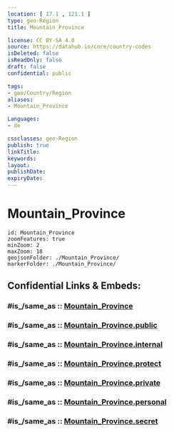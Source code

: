 ```yaml
---
location: [ 17.1 , 121.1 ] 
type: geo-Region
title: Mountain_Province

license: CC BY-SA 4.0
source: https://datahub.io/core/country-codes
isDeleted: false
isReadOnly: false
draft: false
confidential: public

tags:
- geo/Country/Region
aliases:
- Mountain_Province

Languages:
- de

cssclasses: geo-Region
publish: true
linkTitle: 
keywords: 
layout: 
publishDate: 
expiryDate: 
---
```


# Mountain_Province

```leaflet
id: Mountain_Province
zoomFeatures: true 
minZoom: 2 
maxZoom: 18
geojsonFolder: ./Mountain_Province/
markerFolder: ./Mountain_Province/
```


## Confidential Links & Embeds: 

### #is_/same_as :: [Mountain_Province](/_Standards/Earth/Continent/Asia/Asia~South~East/Malay_Archipelago/Philippines/Regions~Philippines/Mountain_Province.md) 

### #is_/same_as :: [Mountain_Province.public](/_public/Earth/Continent/Asia/Asia~South~East/Malay_Archipelago/Philippines/Regions~Philippines/Mountain_Province.public.md) 

### #is_/same_as :: [Mountain_Province.internal](/_internal/Earth/Continent/Asia/Asia~South~East/Malay_Archipelago/Philippines/Regions~Philippines/Mountain_Province.internal.md) 

### #is_/same_as :: [Mountain_Province.protect](/_protect/Earth/Continent/Asia/Asia~South~East/Malay_Archipelago/Philippines/Regions~Philippines/Mountain_Province.protect.md) 

### #is_/same_as :: [Mountain_Province.private](/_private/Earth/Continent/Asia/Asia~South~East/Malay_Archipelago/Philippines/Regions~Philippines/Mountain_Province.private.md) 

### #is_/same_as :: [Mountain_Province.personal](/_personal/Earth/Continent/Asia/Asia~South~East/Malay_Archipelago/Philippines/Regions~Philippines/Mountain_Province.personal.md) 

### #is_/same_as :: [Mountain_Province.secret](/_secret/Earth/Continent/Asia/Asia~South~East/Malay_Archipelago/Philippines/Regions~Philippines/Mountain_Province.secret.md)

